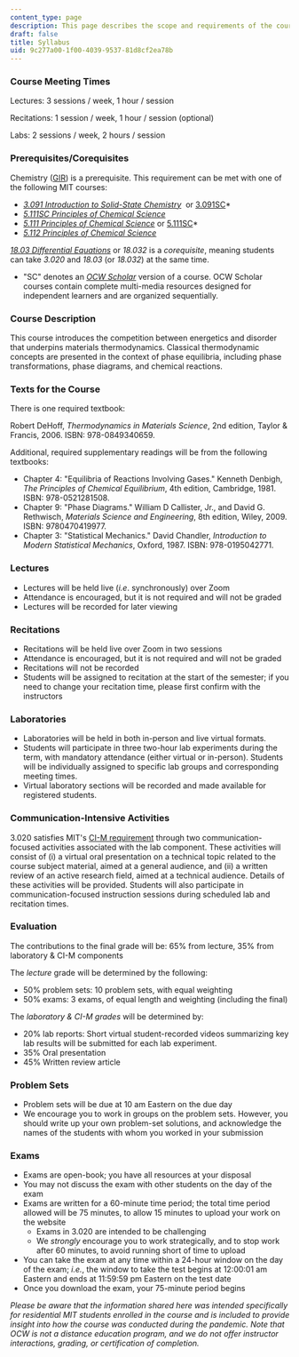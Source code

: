 ```yaml
---
content_type: page
description: This page describes the scope and requirements of the course.
draft: false
title: Syllabus
uid: 9c277a00-1f00-4039-9537-81d8cf2ea78b
---
```

### Course Meeting Times

Lectures: 3 sessions / week, 1 hour / session

Recitations: 1 session / week, 1 hour / session (optional)

Labs: 2 sessions / week, 2 hours / session

### Prerequisites/Corequisites

Chemistry ([GIR](https://registrar.mit.edu/registration-academics/academic-requirements/general-institute-requirements)) is a prerequisite. This requirement can be met with one of the following MIT courses:

- [*3.091 Introduction to Solid-State Chemistry*](https://ocw.mit.edu/courses/3-091-introduction-to-solid-state-chemistry-fall-2018/)  or [3.091SC](https://draft.ocw.mit.edu/courses/3-091sc-introduction-to-solid-state-chemistry-fall-2010/)\*
- [*5.111SC Principles of Chemical Science*](https://draft.ocw.mit.edu/courses/5-111sc-principles-of-chemical-science-fall-2014/)
- [*5.111 Principles of Chemical Science*](https://ocw.mit.edu/courses/5-111-principles-of-chemical-science-fall-2008/) or [5.111SC](https://draft.ocw.mit.edu/courses/5-111sc-principles-of-chemical-science-fall-2014/)\*
- [*5.112 Principles of Chemical Science*](https://ocw.mit.edu/courses/5-112-principles-of-chemical-science-fall-2005/)

[*18.03 Differential Equations*](https://ocw.mit.edu/search/?q=18.03) or *18.032* is a *corequisite*, meaning students can take *3.020* and *18.03* (or *18.032*) at the same time.

- "SC" denotes an [*OCW Scholar*](ocw.mit.edu/course-lists/scholar-courses/) version of a course. OCW Scholar courses contain complete multi-media resources designed for independent learners and are organized sequentially.

### Course Description

This course introduces the competition between energetics and disorder that underpins materials thermodynamics. Classical thermodynamic concepts are presented in the context of phase equilibria, including phase transformations, phase diagrams, and chemical reactions.

### Texts for the Course

There is one required textbook:

Robert DeHoff, *Thermodynamics in Materials Science*, 2nd edition, Taylor & Francis, 2006. ISBN: 978-0849340659.

Additional, required supplementary readings will be from the following textbooks:

- Chapter 4: "Equilibria of Reactions Involving Gases." Kenneth Denbigh, *The Principles of Chemical Equilibrium*, 4th edition, Cambridge, 1981. ISBN: 978-0521281508.
- Chapter 9: "Phase Diagrams." William D Callister, Jr., and David G. Rethwisch, *Materials Science and Engineering*, 8th edition, Wiley, 2009. ISBN: 9780470419977.
- Chapter 3: "Statistical Mechanics." David Chandler, *Introduction to Modern Statistical Mechanics*, Oxford, 1987. ISBN: 978-0195042771.

### Lectures

- Lectures will be held live (*i.e*. synchronously) over Zoom
- Attendance is encouraged, but it is not required and will not be graded
- Lectures will be recorded for later viewing

### Recitations

- Recitations will be held live over Zoom in two sessions
- Attendance is encouraged, but it is not required and will not be graded
- Recitations will not be recorded
- Students will be assigned to recitation at the start of the semester; if you need to change your recitation time, please first confirm with the instructors

### Laboratories

- Laboratories will be held in both in-person and live virtual formats.
- Students will participate in three two-hour lab experiments during the term, with mandatory attendance (either virtual or in-person). Students will be individually assigned to specific lab groups and corresponding meeting times.
- Virtual laboratory sections will be recorded and made available for registered students.

### Communication-Intensive Activities

3.020 satisfies MIT's [CI-M requirement](https://registrar.mit.edu/registration-academics/academic-requirements/communication-requirement/ci-m-subjects) through two communication-focused activities associated with the lab component. These activities will consist of (i) a virtual oral presentation on a technical topic related to the course subject material, aimed at a general audience, and (ii) a written review of an active research field, aimed at a technical audience. Details of these activities will be provided. Students will also participate in communication-focused instruction sessions during scheduled lab and recitation times.

### Evaluation

The contributions to the final grade will be: 65% from lecture, 35% from laboratory & CI-M components

The *lecture* grade will be determined by the following:

- 50% problem sets: 10 problem sets, with equal weighting
- 50% exams: 3 exams, of equal length and weighting (including the final)

The *laboratory & CI-M grades* will be determined by:

- 20% lab reports: Short virtual student-recorded videos summarizing key lab results will be submitted for each lab experiment.
- 35% Oral presentation
- 45% Written review article

### Problem Sets

- Problem sets will be due at 10 am Eastern on the due day
- We encourage you to work in groups on the problem sets. However, you should write up your own problem-set solutions, and acknowledge the names of the students with whom you worked in your submission

### Exams

- Exams are open-book; you have all resources at your disposal
- You may not discuss the exam with other students on the day of the exam
- Exams are written for a 60-minute time period; the total time period allowed will be 75 minutes, to allow 15 minutes to upload your work on the website
    - Exams in 3.020 are intended to be challenging
    - We *strongly* encourage you to work strategically, and to stop work after 60 minutes, to avoid running short of time to upload
- You can take the exam at any time within a 24-hour window on the day of the exam; *i.e.*, the window to take the test begins at 12:00:01 am Eastern and ends at 11:59:59 pm Eastern on the test date
- Once you download the exam, your 75-minute period begins

*Please be aware that the information shared here was intended specifically for residential MIT students enrolled in the course and is included to provide insight into how the course was conducted during the pandemic. Note that OCW is not a distance education program, and we do not offer instructor interactions, grading, or certification of completion.*